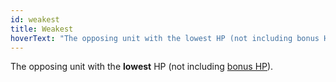 ```yaml
---
id: weakest
title: Weakest
hoverText: "The opposing unit with the lowest HP (not including bonus HP)."
---
```


The opposing unit with the **lowest** HP (not including [bonus HP](/docs/all/other/bonus-hp)).